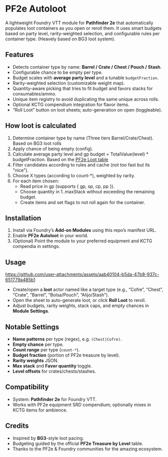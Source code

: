# PF2e Autoloot

A lightweight Foundry VTT module for **Pathfinder 2e** that automatically populates loot containers as you open or reroll them. It uses smart budgets based on party level, rarity-weighted selection, and configurable rules per container type. (Heavely based on BG3 loot system).

## Features

* Detects container type by name: **Barrel / Crate / Chest / Pouch / Stash**.
* Configurable chance to be empty per type.
* Budget scales with **average party level** and a tunable `budgetFraction`.
* Rarity-weighted selection (customizable weight map).
* Quantity-aware picking that tries to fit budget and favors stacks for consumables/ammo.
* Unique item registry to avoid duplicating the same unique across rolls.
* Optional KCTG compendium integration for flavor items.
* “Roll Loot” button on loot sheets; auto-generation on open (toggleable).

## How loot is calculated

1. Determine container type by name (Three tiers Barrel/Crate/Chest).
   Based on BG3 loot rolls
2. Apply chance of being empty (config).
3. Calculate average party level and gp budget = TotalValue(level) * budgetFraction.
   Based on the [PF2e Loot table](https://2e.aonprd.com/Rules.aspx?ID=2656&Redirected=1)
4. Filter candidates according to rules and cache (not too fast but its "nice").
5. Choose X types (according to count-*), weighted by rarity.
6. For each item chosen:
   * Read price in gp (supports { gp, sp, cp, pp }).
   * Choose quantity in 1..maxStack without exceeding the remaining budget.
   * Create items and set flags to not roll again for the container.

## Installation

1. Install via Foundry’s **Add-on Modules** using this repo’s manifest URL.
2. Enable **PF2e Autoloot** in your world.
3. (Optional) Point the module to your preferred equipment and KCTG compendia in settings.

## Usage

https://github.com/user-attachments/assets/aab40104-b5da-47b8-937c-651779a485b1

* Create/open a **loot** actor named like a target type (e.g., “Cofre”, “Chest”, “Crate”, “Barrel”, “Bolsa/Pouch”, “Alijo/Stash”).
* Open the sheet to auto-generate loot, or click **Roll Loot** to reroll.
* Adjust budgets, rarity weights, stack caps, and empty chances in **Module Settings**.

## Notable Settings

* **Name patterns** per type (regex), e.g. `(Chest|Cofre)`.
* **Empty chance** per type.
* **Count range** per type (`count-*`).
* **Budget fraction** (portion of PF2e treasure by level).
* **Rarity weights** JSON.
* **Max stack** and **Favor quantity** toggle.
* **Level offsets** for crates/chests/stashes.

## Compatibility

* System: **Pathfinder 2e** for Foundry VTT.
* Works with PF2e equipment SRD compendium; optionally mixes in KCTG items for ambience.

## Credits

* Inspired by **BG3**-style loot pacing.
* Budgeting guided by the official **PF2e Treasure by Level** table.
* Thanks to the PF2e & Foundry communities for the amazing ecosystem.
